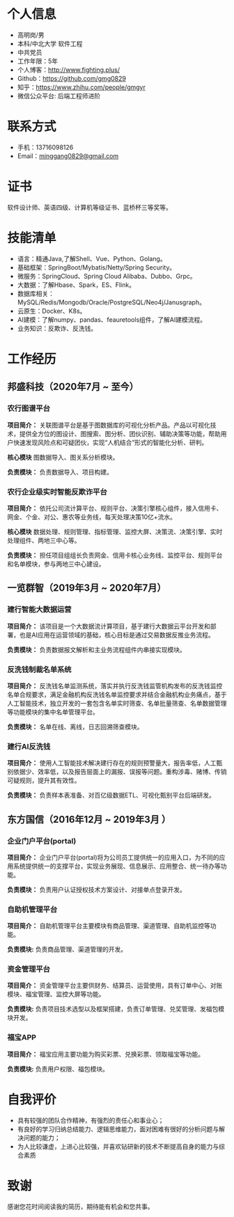 # 个人信息
 - 高明岗/男
 - 本科/中北大学 软件工程
 - 中共党员
 - 工作年限：5年
 - 个人博客：http://www.fighting.plus/
 - Github：https://github.com/gmg0829
 - 知乎：https://www.zhihu.com/people/gmgyr
 - 微信公众平台: 后端工程师进阶
# 联系方式
- 手机：13716098126
- Email：minggang0829@gmail.com
# 证书
软件设计师、英语四级、计算机等级证书、蓝桥杯三等奖等。
# 技能清单
- 语言：精通Java,了解Shell、Vue、Python、Golang。
- 基础框架：SpringBoot/Mybatis/Netty/Spring Security。
- 微服务：SpringCloud、Spring Cloud Alibaba、Dubbo、Grpc。
- 大数据：了解Hbase、Spark，ES、Flink。
- 数据库相关：MySQL/Redis/Mongodb/Oracle/PostgreSQL/Neo4j/Janusgraph。
- 云原生：Docker、K8s。
- AI建模：了解numpy、pandas、feauretools组件，了解AI建模流程。
- 业务知识：反欺诈、反洗钱。
# 工作经历
##  邦盛科技（2020年7月 ~ 至今）

### 农行图谱平台
**项目简介：** 关联图谱平台是基于图数据库的可视化分析产品。产品以可视化技术，提供全方位的图设计、图搜索、图分析、团伙识别、辅助决策等功能，帮助用户快速发现风险点和可疑团伙，实现“人机结合”形式的智能化分析、研判。

**核心模块** 图数据导入、图关系分析模块。 

**负责模块：** 负责数据导入、项目构建。

### 农行企业级实时智能反欺诈平台

**项目简介：** 依托公司流计算平台、规则平台、决策引擎核心组件，接入信用卡、网金、个金、对公、惠农等业务线，每天处理决策10亿+流水。

**核心模块** 数据处理、规则管理、指标管理、监控大屏、决策流、决策引擎、实时处理组件、两地三中心等。 

**负责模块：** 担任项目组组长负责网金、信用卡核心业务线、监控平台、规则平台和名单模块，参与两地三中心建设。

## 一览群智（2019年3月 ~ 2020年7月）
### 建行智能大数据运营

**项目简介：** 该项目是一个大数据流计算项目，基于建行大数据云平台开发和部署，也是AI应用在运营领域的基础，核心目标是通过交易数据反推业务流程。

**负责模块：** 负责数据报文解析和主业务流程组件内串接实现模块。

### 反洗钱制裁名单系统
**项目简介：** 反洗钱名单监测系统，落实并执行反洗钱监管机构发布的反洗钱监控名单合规要求，满足金融机构反洗钱名单监控要求并结合金融机构业务痛点，基于人工智能技术，独立开发的一套包含名单实时筛查、名单批量筛查、名单数据管理等功能模块的集中名单管理平台。

**负责模块：** 名单在线、离线，日志回溯筛查模块。

### 建行AI反洗钱
**项目简介：** 使用人工智能技术解决建行存在的规则预警量大，报告率低，人工甄别依据少、效率低，以及报告层面上的漏报、误报等问题。重构涉毒、赌博、传销可疑规则，提升其有效性。

**负责模块：** 负责样本表准备、对百亿级数据ETL、可视化甄别平台后端研发。

## 东方国信（2016年12月 ~ 2019年3月 ）

### 企业门户平台(portal)

**项目简介：** 企业门户平台(portal)将为公司员工提供统一的应用入口，为不同的应用系统提供统一的支撑平台，实现业务展现、信息展示、应用整合、统一待办等功能。

**负责模块：** 负责用户认证授权技术方案设计、对接单点登录开发。

### 自助机管理平台
**项目简介：** 自助机管理平台主要模块有商品管理、渠道管理、自助机监控等功能。

**负责模块:** 负责商品管理、渠道管理的开发。

### 资金管理平台     
**项目简介：** 资金管理平台主要供财务、结算员、运营使用，具有订单中心、对账模块、福宝管理、监控大屏等功能。

**负责模块:** 负责项目技术选型以及框架搭建，负责订单管理、兑奖管理、发福包模块开发。

### 福宝APP
**项目简介：**  福宝应用主要功能为购买彩票、兑换彩票、领取福宝等功能。

**负责模块:** 负责用户权限、福包模块。

# 自我评价
- 具有较强的团队合作精神，有强烈的责任心和事业心；
- 有良好的学习归纳总结能力、逻辑思维能力，面对困难有很好的分析问题与解决问题的能力；
- 为人比较谦虚，上进心比较强，并喜欢钻研新的技术不断提高自身的能力与综合素质
# 致谢
感谢您花时间阅读我的简历，期待能有机会和您共事。
      
